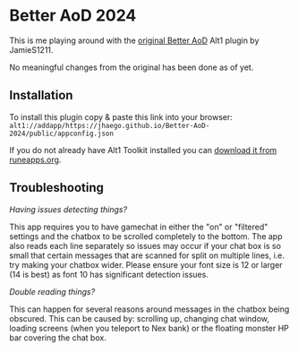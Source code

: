 # Better AoD 2024

This is me playing around with the [original Better AoD](https://runeapps.org/forums/viewtopic.php?id=1324) Alt1 plugin by JamieS1211. 

No meaningful changes from the original has been done as of yet.

## Installation

To install this plugin copy & paste this link into your browser:
`alt1://addapp/https://jhaego.github.io/Better-AoD-2024/public/appconfig.json`

If you do not already have Alt1 Toolkit installed you can [download it from runeapps.org](https://runeapps.org/alt1).

## Troubleshooting

*Having issues detecting things?*

This app requires you to have gamechat in either the "on" or "filtered" settings and the chatbox to be scrolled completely to the bottom. The app also reads each line separately so issues may occur if your chat box is so small that certain messages that are scanned for split on multiple lines, i.e. try making your chatbox wider. Please ensure your font size is 12 or larger (14 is best) as font 10 has significant detection issues.

*Double reading things?*

This can happen for several reasons around messages in the chatbox being obscured. This can be caused by: scrolling up, changing chat window, loading screens (when you teleport to Nex bank) or the floating monster HP bar covering the chat box.
